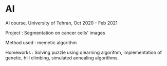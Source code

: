 # AI
AI course, University of Tehran,  Oct 2020 - Feb 2021
 
 Project : Segmentation on cancer cells' images
 
Method used : memetic algorithm

Homeworks : Solving puzzle using qlearning algorithm, implementation of genetic, hill climbing, simulated annealing algorithms.
